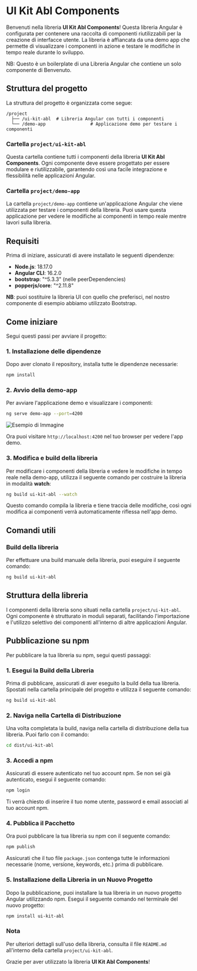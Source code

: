 # UI Kit Abl Components

Benvenuti nella libreria **UI Kit Abl Components**! Questa libreria Angular è configurata per contenere una raccolta di componenti riutilizzabili per la creazione di interfacce utente. La libreria è affiancata da una demo app che permette di visualizzare i componenti in azione e testare le modifiche in tempo reale durante lo sviluppo.

NB: Questo è un boilerplate di una Libreria Angular che contiene un solo componente di Benvenuto.

## Struttura del progetto

La struttura del progetto è organizzata come segue:

```
/project
  ├── /ui-kit-abl  # Libreria Angular con tutti i componenti
  └── /demo-app                 # Applicazione demo per testare i componenti
```

### Cartella `project/ui-kit-abl`
Questa cartella contiene tutti i componenti della libreria **UI Kit Abl Components**. Ogni componente deve essere progettato per essere modulare e riutilizzabile, garantendo così una facile integrazione e flessibilità nelle applicazioni Angular.

### Cartella `project/demo-app`
La cartella `project/demo-app` contiene un'applicazione Angular che viene utilizzata per testare i componenti della libreria. Puoi usare questa applicazione per vedere le modifiche ai componenti in tempo reale mentre lavori sulla libreria.

## Requisiti

Prima di iniziare, assicurati di avere installato le seguenti dipendenze:

- **Node.js**: 18.17.0
- **Angular CLI**: 16.2.0
- **bootstrap**: "^5.3.3" (nelle peerDependencies)
- **popperjs/core**: "^2.11.8"

**NB**: puoi sostituire la libreria UI con quello che preferisci, nel nostro componente di esempio abbiamo utilizzato Bootstrap.

## Come iniziare

Segui questi passi per avviare il progetto:

### 1. Installazione delle dipendenze
Dopo aver clonato il repository, installa tutte le dipendenze necessarie:

```bash
npm install
```

### 2. Avvio della demo-app
Per avviare l'applicazione demo e visualizzare i componenti:

```bash
ng serve demo-app --port=4200

```

![Esempio di Immagine](assets/example.png)


Ora puoi visitare `http://localhost:4200` nel tuo browser per vedere l'app demo.

### 3. Modifica e build della libreria
Per modificare i componenti della libreria e vedere le modifiche in tempo reale nella demo-app, utilizza il seguente comando per costruire la libreria in modalità **watch**:

```bash
ng build ui-kit-abl --watch
```

Questo comando compila la libreria e tiene traccia delle modifiche, così ogni modifica ai componenti verrà automaticamente riflessa nell'app demo.

## Comandi utili

### Build della libreria
Per effettuare una build manuale della libreria, puoi eseguire il seguente comando:

```bash
ng build ui-kit-abl
```

## Struttura della libreria

I componenti della libreria sono situati nella cartella `project/ui-kit-abl`. Ogni componente è strutturato in moduli separati, facilitando l'importazione e l'utilizzo selettivo dei componenti all'interno di altre applicazioni Angular.

## Pubblicazione su npm

Per pubblicare la tua libreria su npm, segui questi passaggi:

### 1. Esegui la Build della Libreria

Prima di pubblicare, assicurati di aver eseguito la build della tua libreria. Spostati nella cartella principale del progetto e utilizza il seguente comando:

```bash
ng build ui-kit-abl
```

### 2. Naviga nella Cartella di Distribuzione

Una volta completata la build, naviga nella cartella di distribuzione della tua libreria. Puoi farlo con il comando:

```bash
cd dist/ui-kit-abl
```

### 3. Accedi a npm

Assicurati di essere autenticato nel tuo account npm. Se non sei già autenticato, esegui il seguente comando:

```bash
npm login
```

Ti verrà chiesto di inserire il tuo nome utente, password e email associati al tuo account npm.

### 4. Pubblica il Pacchetto

Ora puoi pubblicare la tua libreria su npm con il seguente comando:

```bash
npm publish
```

Assicurati che il tuo file `package.json` contenga tutte le informazioni necessarie (nome, versione, keywords, etc.) prima di pubblicare.

### 5. Installazione della Libreria in un Nuovo Progetto

Dopo la pubblicazione, puoi installare la tua libreria in un nuovo progetto Angular utilizzando npm. Esegui il seguente comando nel terminale del nuovo progetto:

```bash
npm install ui-kit-abl
```

### Nota

Per ulteriori dettagli sull'uso della libreria, consulta il file `README.md` all'interno della cartella `project/ui-kit-abl`.


Grazie per aver utilizzato la libreria **UI Kit Abl Components**!
